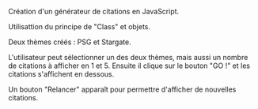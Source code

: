 Création d'un générateur de citations en JavaScript.

Utilisattion du principe de "Class" et objets.

Deux thèmes créés : PSG et Stargate.

L'utilisateur peut sélectionner un des deux thèmes, mais aussi un nombre de citations à afficher en 1 et 5.
Ensuite il clique sur le bouton "GO !" et les citations s'affichent en dessous.

Un bouton "Relancer" apparaît pour permettre d'afficher de nouvelles citations.
